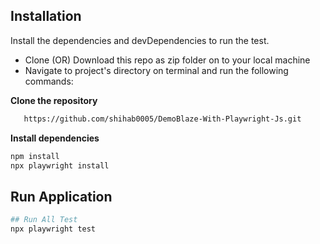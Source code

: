 ## Installation
Install the dependencies and devDependencies to run the test.
- Clone (OR) Download this repo as zip folder on to your local machine
- Navigate to project's directory on terminal and run the following commands:
  
**Clone the repository**
```bash
   https://github.com/shihab0005/DemoBlaze-With-Playwright-Js.git
```

**Install dependencies**
```bash
npm install
npx playwright install
```
## Run Application
```bash
## Run All Test
npx playwright test
```

